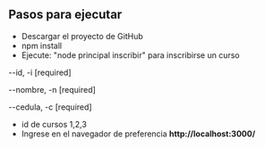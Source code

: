 ## Pasos para ejecutar
* Descargar el proyecto de GitHub
* npm install
* Ejecute: "node principal inscribir" para inscribirse un curso

--id, -i                                                            [required]

--nombre, -n                                                        [required]

--cedula, -c                                                        [required]

* id de cursos 1,2,3
* Ingrese en el navegador de preferencia **http://localhost:3000/**
